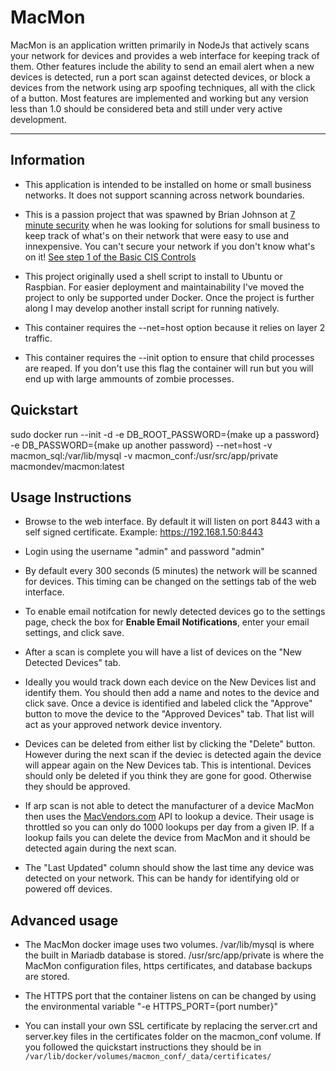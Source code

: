 # MacMon

MacMon is an application written primarily in NodeJs that actively scans your network for devices and provides a web interface for keeping track of them.  Other features include the ability to send an email alert when a new devices is detected, run a port scan against detected devices, or block a devices from the network using arp spoofing techniques, all with the click of a button.  Most features are implemented and working but any version less than 1.0 should be considered beta and still under very active development.

---

## Information

- This application is intended to be installed on home or small business networks.  It does not support scanning across network boundaries.

- This is a passion project that was spawned by Brian Johnson at [7 minute security](https://7ms.us/) when he was looking for solutions for small business to keep track of what's on their network that were easy to use and innexpensive.  You can't secure your network if you don't know what's on it!  [See step 1 of the Basic CIS Controls](https://www.cisecurity.org/controls/)

- This project originally used a shell script to install to Ubuntu or Raspbian.  For easier deployment and maintainability I've moved the project to only be supported under Docker.  Once the project is further along I may develop another install script for running natively.

- This container requires the --net=host option because it relies on layer 2 traffic.

- This container requires the --init option to ensure that child processes are reaped.  If you don't use this flag the container will run but you will end up with large ammounts of zombie processes.

## Quickstart
sudo docker run --init -d -e DB_ROOT_PASSWORD={make up a password} -e DB_PASSWORD={make up another password} --net=host -v macmon_sql:/var/lib/mysql -v macmon_conf:/usr/src/app/private macmondev/macmon:latest

## Usage Instructions
- Browse to the web interface.  By default it will listen on port 8443 with a self signed certificate.  Example: https://192.168.1.50:8443

- Login using the username "admin" and password "admin"

- By default every 300 seconds (5 minutes) the network will be scanned for devices.  This timing can be changed on the settings tab of the web interface.

- To enable email notifcation for newly detected devices go to the settings page, check the box for **Enable Email Notifications**, enter your email settings, and click save.

- After a scan is complete you will have a list of devices on the "New Detected Devices" tab.

- Ideally you would track down each device on the New Devices list and identify them.  You should then add a name and notes to the device and click save.  Once a device is identified and labeled click the "Approve" button to move the device to the "Approved Devices" tab.  That list will act as your approved network device inventory.

- Devices can be deleted from either list by clicking the "Delete" button.  However during the next scan if the deviec is detected again the device will appear again on the New Devices tab.  This is intentional.  Devices should only be deleted if you think they are gone for good.  Otherwise they should be approved.

- If arp scan is not able to detect the manufacturer of a device MacMon then uses the [MacVendors.com](https://macvendors.com/) API to lookup a device.  Their usage is throttled so you can only do 1000 lookups per day from a given IP.  If a lookup fails you can delete the device from MacMon and it should be detected again during the next scan.

- The "Last Updated" column should show the last time any device was detected on your network.  This can be handy for identifying old or powered off devices.

## Advanced usage
- The MacMon docker image uses two volumes. /var/lib/mysql is where the built in Mariadb database is stored.  /usr/src/app/private is where the MacMon configuration files, https certificates, and database backups are stored.

- The HTTPS port that the container listens on can be changed by using the environmental variable "-e HTTPS_PORT={port number}"

- You can install your own SSL certificate by replacing the server.crt and server.key files in the certificates folder on the macmon_conf volume.  If you followed the quickstart instructions they should be in `/var/lib/docker/volumes/macmon_conf/_data/certificates/`